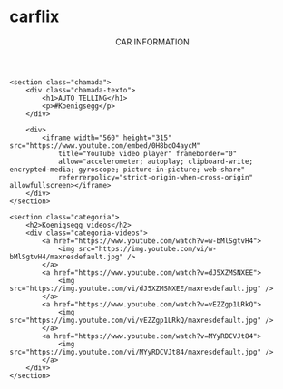 # carflix
<html lang="pt-BR">

<head>
    <link rel="stylesheet" href="styles.css">
    <link rel="preconnect" href="https://fonts.googleapis.com">
    <link rel="preconnect" href="https://fonts.gstatic.com" crossorigin>
    <link
        href="https://fonts.googleapis.com/css2?family=Chakra+Petch:ital,wght@0,300;0,400;0,500;0,600;0,700;1,300;1,400;1,500;1,600;1,700&display=swap"
        rel="stylesheet">
    <title>Car Infomantion</title>
</head>

<body>
    <header>CAR INFORMATION</header>

    <section class="chamada">
        <div class="chamada-texto">
            <h1>AUTO TELLING</h1>
            <p>#Koenigsegg</p>
        </div>

        <div>
            <iframe width="560" height="315" src="https://www.youtube.com/embed/0H8bqO4aycM"
                title="YouTube video player" frameborder="0"
                allow="accelerometer; autoplay; clipboard-write; encrypted-media; gyroscope; picture-in-picture; web-share"
                referrerpolicy="strict-origin-when-cross-origin" allowfullscreen></iframe>
        </div>
    </section>

    <section class="categoria">
        <h2>Koenigsegg videos</h2>
        <div class="categoria-videos">
            <a href="https://www.youtube.com/watch?v=w-bMlSgtvH4">
                <img src="https://img.youtube.com/vi/w-bMlSgtvH4/maxresdefault.jpg" />
            </a>
            <a href="https://www.youtube.com/watch?v=dJ5XZMSNXEE">
                <img src="https://img.youtube.com/vi/dJ5XZMSNXEE/maxresdefault.jpg" />
            </a>
            <a href="https://www.youtube.com/watch?v=vEZZgp1LRkQ">
                <img src="https://img.youtube.com/vi/vEZZgp1LRkQ/maxresdefault.jpg" />
            </a>
            <a href="https://www.youtube.com/watch?v=MYyRDCVJt84">
                <img src="https://img.youtube.com/vi/MYyRDCVJt84/maxresdefault.jpg" />
            </a>
        </div>
    </section>

</body>

</html>
